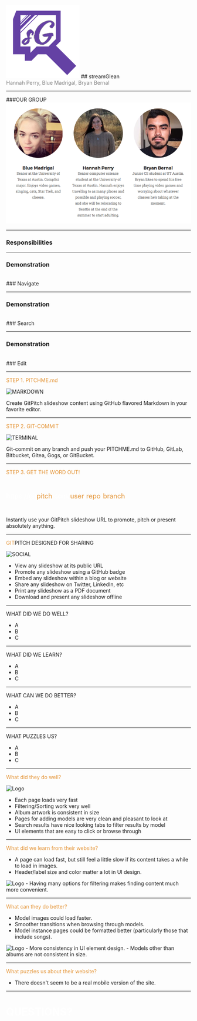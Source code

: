 
<img src="static/img/LOGOSMALLER.png">
## streamGlean
<br>
<span style="color:gray">Hannah Perry, Blue Madrigal, Bryan Bernal</span>

---

###OUR GROUP
<img src="static/img/ourteam.png">

---

### Responsibilities

---

### <b>Demonstration</b>
<br>
### Navigate
<br>

---

### <b>Demonstration</b>
<br>
### Search
<br>

---

### <b>Demonstration</b>
<br>
### Edit
<br>

---

<span style="color: #e49436">STEP 1. PITCHME.md</span>

![MARKDOWN](https://d1z75bzl1vljy2.cloudfront.net/hello-world/markdown.png)

Create GitPitch slideshow content using GitHub flavored Markdown in your favorite editor.

---

<span style="color: #e49436">STEP 2. GIT-COMMIT</span>

![TERMINAL](https://d1z75bzl1vljy2.cloudfront.net/hello-world/terminal.png)

Git-commit on any branch and push your PITCHME.md to GitHub, GitLab, Bitbucket, Gitea, Gogs, or GitBucket.

---

<span style="color: #e49436">STEP 3. GET THE WORD OUT!</span>

<br>

<span style="font-size: 1.3em;"><span style="color:white">htt</span><span style="color:white">ps://git</span><span style="color: #e49436">pitch</span><span style="color: white">.com/<span style="color: #e49436">user</span>/<span style="color: #e49436">repo</span>/<span style="color: #e49436">branch</span></span>

<br>

Instantly use your GitPitch slideshow URL to promote, pitch or present absolutely anything.

---

<span style="color: #e49436">GIT</span>PITCH DESIGNED FOR SHARING

![SOCIAL](https://d1z75bzl1vljy2.cloudfront.net/hello-world/gp-social.jpg)

- View any slideshow at its public URL
- Promote any slideshow using a GitHub badge
- Embed any slideshow within a blog or website
- Share any slideshow on Twitter, LinkedIn, etc
- Print any slideshow as a PDF document
- Download and present any slideshow offline

---

<span>WHAT DID WE DO WELL?</span>

- A
- B
- C

---

<span>WHAT DID WE LEARN?</span>

- A
- B
- C

---

<span>WHAT CAN WE DO BETTER?</span>

- A
- B
- C

---

<span>WHAT PUZZLES US?</span>

- A
- B
- C
---

<span style="color: #e49436">What did they do well?</span>

<img src="http://i.imgur.com/EwTQTN8.png" alt="Logo" style="width: 200px;"/>

- Each page loads very fast
- Filtering/Sorting work very well
- Album artwork is consistent in size
- Pages for adding models are very clean and pleasant to look at
- Search results have nice looking tabs to filter results by model
- UI elements that are easy to click or browse through


---

<span style="color: #e49436">What did we learn from their website?</span>


- A page can load fast, but still feel a little slow if its content takes a while to load in images.
- Header/label size and color matter a lot in UI design.
<img src="http://i.imgur.com/DLL3Wzf.png" alt="Logo" style="width: 120px;"/>
- Having many options for filtering makes finding content much more convenient.

---

<span style="color: #e49436">What can they do better?</span>

- Model images could load faster.
- Smoother transitions when browsing through models.
- Model instance pages could be formatted better (particularly those that include songs).
<img src="http://i.imgur.com/Nlm7AgV.jpg" alt="Logo" style="width: 300px;"/>
- More consistency in UI element design.
- Models other than albums are not consistent in size.

---

<span style="color: #e49436">What puzzles us about their website?</span>

- There doesn't seem to be a real mobile version of the site.

---

# <span style="color: white; text-transform: none">QUESTIONS?</span>
